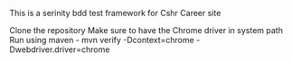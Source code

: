 This is a serinity bdd test framework for Cshr Career site

Clone the repository
Make sure to have the Chrome driver in system path
Run using maven - mvn verify -Dcontext=chrome -Dwebdriver.driver=chrome
